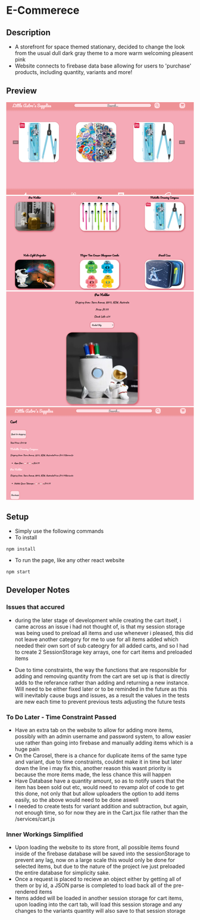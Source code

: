 # E-Commerece

## Description

-   A storefront for space themed stationary, decided to change the look from the usual dull dark gray theme to a more warm welcoming pleasent pink
-   Website connects to firebase data base allowing for users to 'purchase' products, including quantity, variants and more!

## Preview

![frontPageHome](./images//E-commerce-1.png)
![productListScreen](./images//E-commerce-2.png)
![independantProduct](./images/E-commerce-3.png)
![cartPage](./images/E-commerce-4.png)

## Setup

-   Simply use the following commands
-   To install

```
npm install
```

-   To run the page, like any other react website

```
npm start
```

## Developer Notes

### Issues that accured

-   during the later stage of development while creating the cart itself, i came across an issue i had not thought of, is that my session storage was being used to preload all items and use whenever i pleased, this did not leave another category for me to use for all items added which needed their own sort of sub cateogry for all added carts, and so I had to create 2 SessionStorage key arrays, one for cart items and preloaded items

-   Due to time constraints, the way the functions that are responsible for adding and removing quantity from the cart are set up is that is directly adds to the referance rather than adding and returning a new instance. Will need to be either fixed later or to be reminded in the future as this will inevitably cause bugs and issues, as a result the values in the tests are new each time to prevent previous tests adjusting the future tests

### To Do Later - Time Constraint Passed

-   Have an extra tab on the website to allow for adding more items, possibly with an admin username and password system, to allow easier use rather than going into firebase and manually adding items which is a huge pain
-   On the Carosel, there is a chance for duplicate items of the same type and variant, due to time constraints, couldnt make it in time but later down the line i may fix this, another reason this wasnt priority is because the more items made, the less chance this will happen
-   Have Database have a quantity amount, so as to notify users that the item has been sold out etc, would need to revamp alot of code to get this done, not only that but allow uploaders the option to add items easily, so the above would need to be done aswell
-   I needed to create tests for variant addition and subtraction, but again, not enough time, so for now they are in the Cart.jsx file rather than the /services/cart.js

### Inner Workings Simplified

-   Upon loading the website to its store front, all possible items found inside of the firebase database will be saved into the sessionStorage to prevent any lag, now on a large scale this would only be done for selected items, but due to the nature of the project ive just preloaded the entire database for simplicity sake.
-   Once a request is placed to recieve an object either by getting all of them or by id, a JSON parse is completed to load back all of the pre-rendered items
-   Items added will be loaded in another session storage for cart items, upon loading into the cart tab, will load this session storage and any changes to the variants quantity will also save to that session storage
